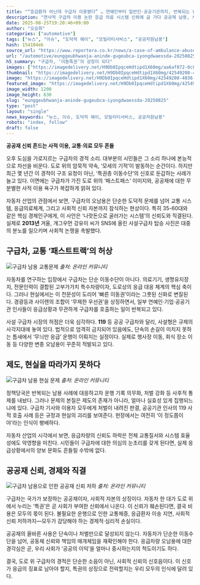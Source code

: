 ```yaml
---
title: "“응급환자 아닌데 구급차 이용됐다” … 연예인부터 일반인·공공기관까지, 반복되는 남용 사례에 ‘황당’"
description: "연사적 구급차 이용 논란 응급 의료 시스템 신뢰에 금 가다 공공재 남용, 사회적 감시 어디까지 ..."
date: 2025-08-25T19:20:46+09:00
author: "오승희"
categories: ["automotive"]
tags: ["뉴스", "이슈", "도덕적 해이", "모빌리티서비스", "공공자원남용"]
hash: 154104eb
source_url: "https://www.reportera.co.kr/news/a-case-of-ambulance-abuse/"
url: "/automotive/eunggeubhwanja-aninde-gugeubca-iyongdwaessda-20250825/"
h5_summary: "구급차, ‘이동특권’의 상징이 되다"
images: ["https://imagedelivery.net/H9Db0IpqceHdtipd1X60mg/aa6af872-0c87-4766-bcd7-da9d039eb800/public", "https://imagedelivery.net/H9Db0IpqceHdtipd1X60mg/ab490383-9ec8-4dac-4d7a-887906fe6a00/public", "https://imagedelivery.net/H9Db0IpqceHdtipd1X60mg/17df0e18-1614-462b-8d7b-24f797819100/public", "https://imagedelivery.net/H9Db0IpqceHdtipd1X60mg/42549208-4036-4eab-f549-e55c2d336400/public"]
thumbnail: "https://imagedelivery.net/H9Db0IpqceHdtipd1X60mg/42549208-4036-4eab-f549-e55c2d336400/public"
image: "https://imagedelivery.net/H9Db0IpqceHdtipd1X60mg/42549208-4036-4eab-f549-e55c2d336400/public"
featured_image: "https://imagedelivery.net/H9Db0IpqceHdtipd1X60mg/42549208-4036-4eab-f549-e55c2d336400/public"
image_width: 1200
image_height: 630
slug: "eunggeubhwanja-aninde-gugeubca-iyongdwaessda-20250825"
type: "post"
layout: "single"
news_keywords: "뉴스, 이슈, 도덕적 해이, 모빌리티서비스, 공공자원남용"
robots: "index, follow"
draft: false
---
```


**공공재 신뢰 흔드는 사적 이용, 교통·의료 모두 흔들**

오후 도심을 가로지르는 구급차의 경적 소리. 대부분의 시민들은 그 소리 하나에 본능적으로 차선을 비운다. 도로 위의 암묵적 약속, ‘모세의 기적’이 발동하는 순간이다. 하지만 최근 몇 년간 이 경적이 구조 요청이 아닌, ‘특권층 이동수단’의 신호로 둔갑하는 사례가 늘고 있다. 이면에는 구급차가 가진 도로 위의 ‘패스트패스’ 이미지와, 공공재에 대한 무분별한 사적 이용 욕구가 복잡하게 얽혀 있다.

자동차 산업의 관점에서 보면, 구급차의 오남용은 단순한 도덕적 문제를 넘어 교통 시스템, 응급의료체계, 그리고 사회적 신뢰 자본까지 잠식하는 현상이다. 특히 35-60대와 같은 핵심 경제인구에게, 이 사안은 ‘나랏돈으로 굴러가는 시스템’의 신뢰도와 직결된다. 실제로 **2013년** 겨울, 개그우먼 강유미 씨가 SNS에 올린 사설구급차 탑승 사진은 대중의 분노를 일으키며 사회적 논쟁을 촉발했다.

## 구급차, 교통 ‘패스트트랙’의 허상

![구급차 남용 교통문제](https://imagedelivery.net/H9Db0IpqceHdtipd1X60mg/17df0e18-1614-462b-8d7b-24f797819100/public)
*출처: 온라인 커뮤니티*


자동차를 연구하는 입장에서 구급차는 단순 이동수단이 아니다. 의료기기, 생명유지장치, 전문인력이 결합된 고부가가치 특수차량이자, 도로상의 응급 대응 체계의 핵심 축이다. 그러나 현실에서는 이 전문성이 도리어 ‘빠른 이동권’이라는 그릇된 신화로 변질된다. 경광등과 사이렌의 조합이 ‘무제한 우선권’을 상징하면서, 일부 연예인·기업·공공기관 인사들이 응급상황과 무관하게 구급차를 호출하는 일이 반복되고 있다.

사설 구급차 시장의 허점은 더욱 심각하다. **119** 등 공공 구급차와 달리, 사설형은 규제의 사각지대에 놓여 있다. 법적으로 엄격히 금지되어 있음에도, 단속의 손길이 미치지 못하는 틈새에서 ‘무늬만 응급’ 운행이 이뤄지는 실정이다. 실제로 행사장 이동, 회식 장소 이동 등 다양한 변종 오남용이 꾸준히 적발되고 있다.

## 제도, 현실을 따라가지 못하다

![구급차 남용 현실 문제](https://imagedelivery.net/H9Db0IpqceHdtipd1X60mg/aa6af872-0c87-4766-bcd7-da9d039eb800/public)
*출처: 온라인 커뮤니티*


정책당국은 반복되는 남용 사례에 대응하고자 운행 기록 의무화, 처벌 강화 등 사후적 통제를 내놨다. 그러나 문제의 본질은 제도의 존재가 아니라, 얼마나 실효성 있게 집행되느냐에 있다. 구급차 기사와 이용자 모두에게 처벌이 내려진 판결, 공공기관 인사의 119 사적 호출 사례 등은 규정과 현실의 괴리를 보여준다. 현장에서는 여전히 ‘이 정도쯤이야’라는 인식이 팽배하다.

자동차 산업의 시각에서 보면, 응급차량의 신뢰도 하락은 전체 교통질서와 시스템 효율성에도 악영향을 미친다. 시민들이 구급차에 대한 의심의 눈초리를 갖게 된다면, 실제 응급상황에서의 양보 문화도 흔들릴 수밖에 없다.

## 공공재 신뢰, 경제와 직결

![구급차 남용으로 인한 공공재 신뢰 저하](https://imagedelivery.net/H9Db0IpqceHdtipd1X60mg/ab490383-9ec8-4dac-4d7a-887906fe6a00/public)
*출처: 온라인 커뮤니티*


구급차는 국가가 보장하는 공공재이자, 사회적 자본의 상징이다. 자동차 한 대가 도로 위에서 누리는 ‘특권’은 곧 사회가 부여한 신뢰에서 나온다. 이 신뢰가 훼손된다면, 결국 비용은 모두의 몫이 된다. 불필요한 운행으로 인한 교통체증, 응급환자 이송 지연, 사회적 신뢰 저하까지—모두가 감당해야 하는 경제적·심리적 손실이다.

공공재의 올바른 사용은 단속이나 처벌만으로 달성되지 않는다. 자동차가 단순한 이동수단을 넘어, 공동체 신뢰와 책임의 매개체임을 재확인해야 한다. 응급차량 오남용에 대한 경각심은 곧, 우리 사회가 ‘공공의 이익’을 얼마나 중시하는지의 척도이기도 하다.  

결국, 도로 위 구급차의 경적은 단순한 소음이 아닌, 사회적 신뢰의 신호음이다. 이 신호가 응급의 징표로 남아야 할지, 특권의 상징으로 전락할지는 우리 모두의 인식에 달려 있다.
